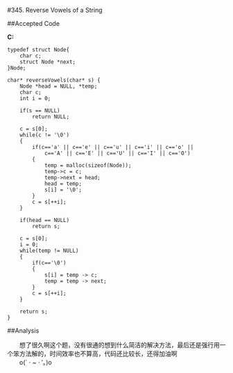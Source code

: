 #345. Reverse Vowels of a String

##Accepted Code

**C:**

	typedef struct Node{
	    char c;
	    struct Node *next;
	}Node;
	
	char* reverseVowels(char* s) {
	    Node *head = NULL, *temp;
	    char c;
	    int i = 0;
	    
	    if(s == NULL)
	        return NULL;
	    
	    c = s[0];
	    while(c != '\0')
	    {
	        if(c=='a' || c=='e' || c=='u' || c=='i' || c=='o' ||
	            c=='A' || c=='E' || c=='U' || c=='I' || c=='O')
	        {
	            temp = malloc(sizeof(Node));
	            temp->c = c;
	            temp->next = head;
	            head = temp;
	            s[i] = '\0';
	        }
	        c = s[++i];
	    }
	    
	    if(head == NULL)
	        return s;
	    
	    c = s[0];
	    i = 0;
	    while(temp != NULL)
	    {
	        if(c=='\0')
	        {
	            s[i] = temp -> c;
	            temp = temp -> next;
	        }
	        c = s[++i];
	    }
	    
	    return s;
	}

##Analysis

　　想了很久啊这个题，没有很通的想到什么简洁的解决方法，最后还是强行用一个笨方法解的，时间效率也不算高，代码还比较长，还得加油啊  
　　o(` · ~ · ′。)o